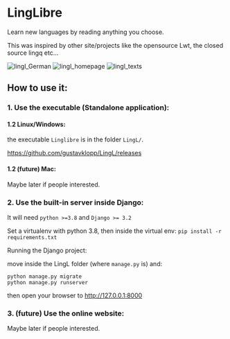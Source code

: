 # LingLibre
Learn new languages by reading anything you choose.

This was inspired by other site/projects like the opensource Lwt, the closed source lingq etc...

![lingl_German](https://user-images.githubusercontent.com/6438275/116419745-a6369b00-a83d-11eb-9a88-2e6b3f23fb3f.png)
![lingl_homepage](https://user-images.githubusercontent.com/6438275/116419775-ac2c7c00-a83d-11eb-8330-e5afebda7a30.png)
![lingl_texts](https://user-images.githubusercontent.com/6438275/116419787-af276c80-a83d-11eb-8bd8-32688b606225.png)


## How to use it:

### 1. Use the executable (Standalone application):

#### 1.2 Linux/Windows:
the executable `Linglibre` is in the folder `LingL/`.

<https://github.com/gustavklopp/LingL/releases>

#### 1.2 (future) Mac:
Maybe later if people interested.

### 2. Use the built-in server inside Django:

It will need `python >=3.8` and `Django >= 3.2`

Set a virtualenv with python 3.8, then inside the virtual env:
`pip install -r requirements.txt`

Running the Django project:

move inside the LingL folder (where `manage.py` is) and:
	
```
python manage.py migrate
python manage.py runserver
```
then open your browser to <http://127.0.0.1:8000>

### 3. (future) Use the online website:
Maybe later if people interested.
